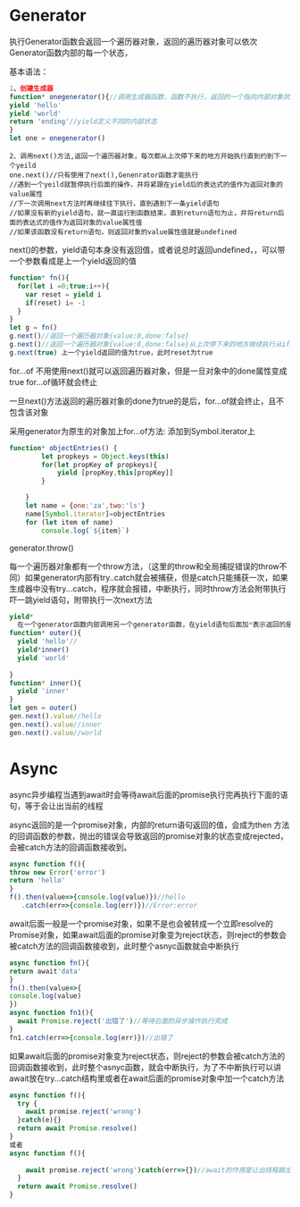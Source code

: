 # Generator

执行Generator函数会返回一个遍历器对象，返回的遍历器对象可以依次Generator函数内部的每一个状态，

基本语法：

```js
1、创建生成器
function* onegenerator(){//调用生成器函数，函数不执行，返回的一个指向内部对象状态的指针，也就是遍历器对象，内部对象：{value:'hello',done:false}当遇到return时表示遍历结束，如果没有return，value值就是undefined
yield 'hello'
yield 'world'
return 'ending'//yield定义不同的内部状态
}
let one = onegenerator()
```

```
2、调用next()方法,返回一个遍历器对象，每次都从上次停下来的地方开始执行直到约到下一个yeild
one.next()//只有使用了next(),Genenrator函数才能执行
//遇到一个yeild就暂停执行后面的操作，并将紧跟在yield后的表达式的值作为返回对象的value属性
//下一次调用next方法时再继续往下执行，直到遇到下一条yield语句
//如果没有新的yield语句，就一直运行到函数结束，直到return语句为止，并将return后面的表达式的值作为返回对象的value属性值
//如果该函数没有return语句，则返回对象的value属性值就是undefined
```

next()的参数，yield语句本身没有返回值，或者说总时返回undefined，，可以带一个参数看成是上一个yield返回的值

```js
function* fn(){
  for(let i =0;true;i++){
    var reset = yield i 
    if(reset) i= -1
  }
}
let g = fn()
g.next()//返回一个遍历器对象{value:0,done:false}
g.next()//返回一个遍历器对象{value:0,done:false}从上次停下来的地方继续执行从if开始执行
g.next(true) 上一个yield返回的值为true，此时reset为true

```

for...of 不用使用next()就可以返回遍历器对象，但是一旦对象中的done属性变成true for...of循环就会终止

一旦next()方法返回的遍历器对象的done为true的是后，for...of就会终止，且不包含该对象

采用generator为原生的对象加上for...of方法: 添加到Symbol.iterator上

```js
function* objectEntries() {
        let propkeys = Object.keys(this)
        for(let propKey of propkeys){
            yield [propKey,this[propKey]]
        }

    }
    let name = {one:'za',two:'ls'}
    name[Symbol.iterator]=objectEntries
    for (let item of name)
        console.log(`${item}`)
```

generator.throw()

每一个遍历器对象都有一个throw方法，（这里的throw和全局捕捉错误的throw不同）如果generator内部有try..catch就会被捕获，但是catch只能捕获一次，如果生成器中没有try...catch，程序就会报错，中断执行，同时throw方法会附带执行吓一跳yield语句，附带执行一次next方法

```js
yield*
  在一个generator函数内部调用另一个generator函数，在yield语句后面加*表示返回的是一个遍历器对象,会返回遍历器内部的值，而没有*则会直接返回这个遍历器对象
function* outer(){
  yield 'hello'//
  yield*inner()
  yield 'world'
  
}
function* inner(){
  yield 'inner'
}
let gen = outer()
gen.next().value//hello
gen.next().value//inner
gen.next().value//world
```



# Async

async异步编程当遇到await时会等待await后面的promise执行完再执行下面的语句，等于会让出当前的线程



async返回的是一个promise对象，内部的return语句返回的值，会成为then 方法的回调函数的参数，抛出的错误会导致返回的promise对象的状态变成rejected，会被catch方法的回调函数接收到。

```js
async function f(){
throw new Error('error')
return 'hello'
}
f().then(value=>{console.log(value)})//hello
   .catch(err=>{console.log(err)})//Error:error
```

await后面一般是一个promise对象，如果不是也会被转成一个立即resolve的Promise对象，如果await后面的promise对象变为reject状态，则reject的参数会被catch方法的回调函数接收到，此时整个asnyc函数就会中断执行

```js
async function fn(){
return await'data'
}
fn().then(value=>{
console.log(value)
})
async function fn1(){
  await Promise.reject('出错了')//等待后面的异步操作执行完成
}
fn1.catch(err=>{console.log(err)})//出错了
```

如果await后面的promise对象变为reject状态，则reject的参数会被catch方法的回调函数接收到，此时整个asnyc函数，就会中断执行，为了不中断执行可以讲await放在try...catch结构里或者在await后面的promise对象中加一个catch方法

```js
async function f(){
  try {
    await promise.reject('wrong')
  }catch(e){}
  return await Promise.resolve()
}
或者
async function f(){
  
    await promise.reject('wrong')catch(err=>{})//await的作用是让出线程跳出async执行后面的异步操作执行完毕之后再回来执行await后面的操作
  }
  return await Promise.resolve()
}
```

